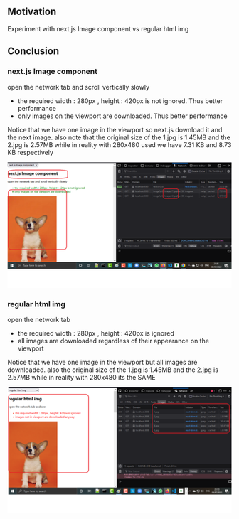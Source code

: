 <h2>Motivation</h2>
Experiment with next.js Image component vs regular html img

<h2>Conclusion</h2>

<h3>next.js Image component</h3>
 open the network tab and scroll vertically slowly
<ul>
<li>
    the required width : 280px , height : 420px is not ignored. Thus better performance
</li>
<li>
    only images on the viewport are downloaded. Thus better performance
</li>
</ul>

<p>Notice that we have one image in the viewport so next.js download it and the next image. also note that the original size of the 1.jpg is 1.45MB and the 2.jpg is 2.57MB while in reality with 280x480 used we have 7.31 KB and 8.73 KB respectively</p>

![next.js Image component](./figs/next.js-Image-component.png)

<h3>regular html img</h3>
 open the network tab
<ul>
<li>
    the required width : 280px , height : 420px is ignored
</li>
<li>
    all images are downloaded regardless of their appearance on the viewport
</li>
</ul>


<p>Notice that we have one image in the viewport but all images are downloaded. also the original size of the 1.jpg is 1.45MB and the 2.jpg is 2.57MB while in reality with 280x480 its the SAME</p>

![regulat html img](./figs/regular-html-img.png)